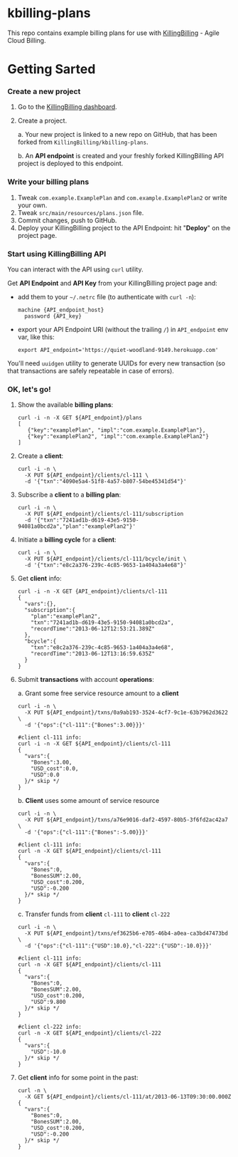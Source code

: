 kbilling-plans
==============
This repo contains example billing plans for use with [KillingBilling](https://www.killingbilling.com/) - Agile Cloud Billing. 

# Getting Sarted

### Create a new project

1.  Go to the [KillingBilling dashboard](https://www.killingbilling.com/dashboard/).
2.  Create a project.

    a.  Your new project is linked to a new repo on GitHub, that has been forked from `KillingBilling/kbilling-plans`.

    b.  An **API endpoint** is created and your freshly forked KillingBilling API project is deployed to this endpoint.

### Write your billing plans

1.  Tweak `com.example.ExamplePlan` and `com.example.ExamplePlan2` or write your own. 
2.  Tweak `src/main/resources/plans.json` file. 
3.  Commit changes, push to GitHub. 
4.  Deploy your KillingBilling project to the API Endpoint: hit "**Deploy**" on the project page.

### Start using KillingBilling API

You can interact with the API using `curl` utility.

Get **API Endpoint** and **API Key** from your KillingBilling project page and:

*   add them to your `~/.netrc` file (to authenticate with `curl -n`): 

        machine {API_endpoint_host}
          password {API_key}

*   export your API Endpoint URI (without the trailing `/`) in `API_endpoint` env var, like this:

        export API_endpoint='https://quiet-woodland-9149.herokuapp.com'


You'll need `uuidgen` utility to generate UUIDs for every new transaction (so that transactions are safely repeatable in case of errors). 

### OK, let's go!

1.  Show the available **billing plans**:

        curl -i -n -X GET ${API_endpoint}/plans
        [
           {"key":"examplePlan", "impl":"com.example.ExamplePlan"},
           {"key":"examplePlan2", "impl":"com.example.ExamplePlan2"}
        ]

2.  Create a **client**:

        curl -i -n \
          -X PUT ${API_endpoint}/clients/cl-111 \
          -d '{"txn":"4090e5a4-51f8-4a57-b807-54be45341d54"}'

3.  Subscribe a **client** to a **billing plan**:

        curl -i -n \
          -X PUT ${API_endpoint}/clients/cl-111/subscription
          -d '{"txn":"7241ad1b-d619-43e5-9150-94081a0bcd2a","plan":"examplePlan2"}'

4.  Initiate a **billing cycle** for a **client**:

        curl -i -n \
          -X PUT ${API_endpoint}/clients/cl-111/bcycle/init \
          -d '{"txn":"e8c2a376-239c-4c85-9653-1a404a3a4e68"}'

5.  Get **client** info:

        curl -i -n -X GET {API_endpoint}/clients/cl-111
        {
          "vars":{},
          "subscription":{
            "plan":"examplePlan2",
            "txn":"7241ad1b-d619-43e5-9150-94081a0bcd2a",
            "recordTime":"2013-06-12T12:53:21.389Z"
          },
          "bcycle":{
            "txn":"e8c2a376-239c-4c85-9653-1a404a3a4e68",
            "recordTime":"2013-06-12T13:16:59.635Z"
          }
        }

6.  Submit **transactions** with account **operations**:

    a.  Grant some free service resource amount to a **client**

        curl -i -n \
          -X PUT ${API_endpoint}/txns/0a9ab193-3524-4cf7-9c1e-63b7962d3622 \
          -d '{"ops":{"cl-111":{"Bones":3.00}}}'

        #client cl-111 info:
        curl -i -n -X GET ${API_endpoint}/clients/cl-111
        {
          "vars":{
            "Bones":3.00,
            "USD_cost":0.0,
            "USD":0.0
          }/* skip */
        }

    b.  **Client** uses some amount of service resource

        curl -i -n \
          -X PUT ${API_endpoint}/txns/a76e9016-daf2-4597-80b5-3f6fd2ac42a7 \
          -d '{"ops":{"cl-111":{"Bones":-5.00}}}'

        #client cl-111 info:
        curl -n -X GET ${API_endpoint}/clients/cl-111
        {
          "vars":{
            "Bones":0,
            "BonesSUM":2.00,
            "USD_cost":0.200,
            "USD":-0.200
          }/* skip */
        }

    c.  Transfer funds from **client** `cl-111` to **client** `cl-222`

        curl -i -n \
          -X PUT ${API_endpoint}/txns/ef3625b6-e705-46b4-a0ea-ca3bd47473bd \
          -d '{"ops":{"cl-111":{"USD":10.0},"cl-222":{"USD":-10.0}}}'

        #client cl-111 info:
        curl -n -X GET ${API_endpoint}/clients/cl-111
        {
          "vars":{
            "Bones":0,
            "BonesSUM":2.00,
            "USD_cost":0.200,
            "USD":9.800
          }/* skip */
        }

        #client cl-222 info:
        curl -n -X GET ${API_endpoint}/clients/cl-222
        {
          "vars":{
            "USD":-10.0
          }/* skip */
        }

7.  Get **client** info for some point in the past:

        curl -n \
          -X GET ${API_endpoint}/clients/cl-111/at/2013-06-13T09:30:00.000Z
        {
          "vars":{
            "Bones":0,
            "BonesSUM":2.00,
            "USD_cost":0.200,
            "USD":-0.200
          }/* skip */
        }
